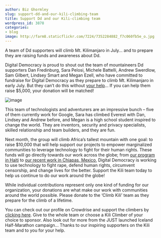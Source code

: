 ```yaml
---
author: Biz Ghormley
slug: support-dd-and-our-kili-climbing-team
title: Support Dd and our Kili-climbing team
wordpress_id: 3878
categories:
- blog
image: http://farm8.staticflickr.com/7224/7352284882_f7c060fb5e_o.jpg
---
```


A team of Dd supporters will climb Mt. Kilimanjaro in July... and to prepare they are raising funds and awareness about Dd.

Digital Democracy is proud to shout out the team of mountaineers Dd supporters Dan Fredinburg, Sara Pelosi, Michele Battelli, Andrew Swerdlow, Sam Gilbert, Lindsey Smart and Megan Ezell, who have committed to fundraise for Digital Democracy as they prepare to climb Mt. Kilimanjaro in early July. But they can’t do this without [your help](http://www.crowdrise.com/kilifordd/fundraiser/digitaldemocracy)... If you can help them raise $5,000, your donation will be matched!

![image](http://farm8.staticflickr.com/7224/7352284882_f7c060fb5e_o.jpg)

This team of technologists and adventurers are an impressive bunch – five of them currently work for Google, Sara has climbed Everest with Dan, Lindsey and Andrew before, and Megan is a high school student inspired to change the world. They are inventors, security and privacy specialists, skilled relationship and team builders, and they are fun.

Next month, the group will climb Africa’s tallest mountain with one goal: to raise $10,000 that will help support our projects to empower marginalized communities to leverage technology to fight for their human rights. These funds will go directly towards our work across the globe; from [our program in Haiti](http://www.slideshare.net/digidem/haiti-slide-deck-16may2012) to [our recent work in Chiapas, Mexico](http://tieppu.com/2012/05/25/reporting-back-from-chiapas-mexico/), Digital Democracy is working to use technology to fight rape, defend human rights, circumvent censorship, and change lives for the better. Support the Kili team today to help us continue to do our work around the globe!

While individual contributions represent only one kind of funding for our organization, your donations are what make our work with communities around the world possible. Please donate to the ‘Climb Kili’ team as they prepare for the climb of a lifetime.

You can check out our profile on Crowdrise and support the climbers by [clicking here](http://www.crowdrise.com/kilifordd/fundraiser/digitaldemocracy). Give to the whole team or choose a Kili Climber of your choice to sponsor. Also look out for more from the JUST launched Iceland Half-Marathon campaign... Thanks to our inspiring supporters on the Kili team and to you for your help.
